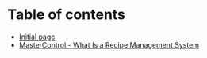 # Table of contents

* [Initial page](README.md)
* [MasterControl - What Is a Recipe Management System](mastercontrol-what-is-a-recipe-management-system.md)


